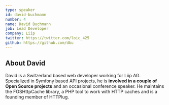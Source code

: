 ```yaml
---
type: speaker
id: david-buchmann
number: 4
name: David Buchmann 
job: Lead Developer
company: Liip
twitter: https://twitter.com/loic_425
github: https://github.com/dbu
---
```


## About David

David is a Switzerland based web developer working for Liip AG. Specialized in Symfony based API projects, he is **involved in a couple of Open Source projects** and an occasional conference speaker. He maintains the FOSHttpCache library, a PHP tool to work with HTTP caches and is a founding member of HTTPlug.